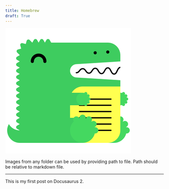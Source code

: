 ```yaml
---
title: Homebrew
draft: True
---
```

![img](../static/img/logo.svg)

Images from any folder can be used by providing path to file. Path should be relative to markdown file.

---


<!--truncate-->

This is my first post on Docusaurus 2.